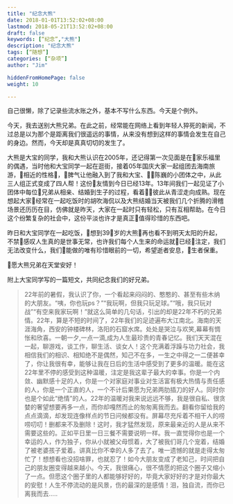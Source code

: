 ```yaml
---
title: "纪念大熊"
date: 2018-01-01T13:52:02+08:00
lastmod: 2018-05-21T13:52:02+08:00
draft: false
keywords: [“纪念”,"大熊"]
description: "纪念大熊"
tags: [“随想”]
categories: [“杂项”]
author: "Jim"

hiddenFromHomePage: false
weight: 10

---
```


自己很懒，除了记录些流水账之外，基本不写什么东西。今天是个例外。

今天，我去送别大熊兄弟。在此之前，经常能在网络上看到年轻人猝死的新闻，不过总是以为那个是距离我们很遥远的事情，从来没有想到这样的事情会发生在自己的身边。然而，今天却是真真切切的发生了。

大熊是大宝的同学，我和大熊认识在2005年，还记得第一次见面是在家乐福里的偶遇，当时他和大宝同学一起在逛街，接着05年国庆大家一起组团去海南旅游，相近的性格，脾气让他融入到了我和大宝、陈巍的小团体之中，从此三人组正式变成了四人帮！这份友情到今日已经13年。13年间我们一起见证了小团体中每位兄弟从相亲、结婚到生子的过程，看着彼此从青涩走向成熟。现在想起大家经常在一起吃饭时的胡吹海侃以及大熊结婚当天被我们几个折腾的滑稽场景还历历在目，仿佛就是昨天，大家在一起时只有轻松，只有互相帮助。在今日这个纷繁复杂的社会中，这份平淡也许才是真正值得珍惜的东西吧。

昨日和大宝同学在一起吃饭，想到39岁的大熊再也看不到明天太阳的升起，不禁感叹人生真的是世事无常，也许我们每个人生来的命运就已经注定，我们无法改变什么，我们能做的唯有珍惜眼前的一切，希望逝者安息，生者保重。

愿大熊兄弟在天堂安好！

附上大宝同学写的一篇短文，共同纪念我们的好兄弟。

>22年前的暑假，我认识了你，一个看起来闷闷的、憨憨的、甚至有些木纳的大朋友。“咦，你也玩ps？”“我玩啊，但我只玩足球。”“哦，我只玩对战”“有空来我家玩啊！”就这么简单的几句话，引出的却是22年不朽的兄弟情。22年，算是不短的时间了，22年我们的足迹遍布大江南北。海南的天涯海角，西安的钟楼碑林，洛阳的石窟水席。处处是哭泣与欢笑,幕幕有惆怅和欣喜。一朝一夕,一点一滴,成为人生最珍贵的青春记忆。我们天天混在一起，聊游戏，谈工作，聊生活、谈女人！这个充满着浮躁与功力社会，我相信我们的相识、相知绝不是偶然，知己不在多，一生之中得之一二便甚幸了，你让我很有幸，能够让我在日后的生活中感受到了更多的温暖。能在这22年里不停的感受到这种温暖，注定是我这辈子最大的幸事。你是一个内敛、幽默感十足的人，你是一个对家庭对事业对生活富有极大热情与责任感的人，你是一个正直的人，一个不计后果愿为兄弟两肋插刀的好人。同时你也是个如此“绝情”的人。22年的温暖对我来说远远不够，我是很自私、很贪婪的奢望想要再多一点，而你却嘎然而止的匆匆离我而去。翻看你留给我的点点滴滴，却发现连像样点的节日问候都没有。屏幕尽充斥着不相干人的唠唠叨叨！删都来不及删除！这时，我才猛然发现，原来最亲近的人是从来不需要这些的。正如平日里一日三餐不需要说明一样。我一直觉得你也是一个幸运的人，作为独子，你从小就被父母惯着，大了被我们哥几个宠着，结婚了被老婆孩子爱着。讲真比你不幸的人多了去了。唯一遗憾的就是走得太匆忙了！想想看也没招啥罪，也就忍了！如今大朋友变成了老知己，时间把自己的朋友圈变得越来越小。今天，我很痛心，很不情愿的把这个圈子又缩小了一点。但愿这个圈子里的人都能够好好的，毕竟大家好好的才是对你最大的安慰！人生不停流动的是风景，伤的最深的是感情！泪，独自流，而你已离我而去.....
